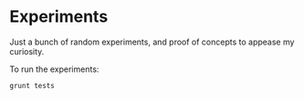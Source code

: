 Experiments
===========

Just a bunch of random experiments, and proof of concepts to appease my curiosity.

To run the experiments:

```
grunt tests
```
